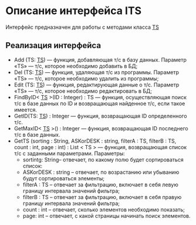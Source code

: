 # Описание интерфейса ITS
Интерфейс предназначен для работы с методами класса [TS](https://github.com/Veselyaskin99/README/blob/main/TS.md)
## Реализация интерфейса
+ Add (TS: [TS](https://github.com/Veselyaskin99/README/blob/main/TS.md)) — функция, добавляющая т/с в базу данных. Параметр «TS» — т/с, которое необходимо добавить в БД;
+ Del (TS: [TS](https://github.com/Veselyaskin99/README/blob/main/TS.md)) — функция, удаляющая т/с из программы. Параметр «TS» — т/с, которое необходимо удалить из программы;
+ Edit (TS: [TS](https://github.com/Veselyaskin99/README/blob/main/TS.md)) — функция, редактирующая данные о т/с. Параметр «TS» — т/с, которое необходимо редактировать в БД;
+ FindByID< [TS](https://github.com/Veselyaskin99/README/blob/main/TS.md) >(ID : Integer) : TS — функция, осуществляющая поиск т/с в базе данных по ID и возвращающая найденное т/с, если такое имеется. 
+ GetID(TS: [TS](https://github.com/Veselyaskin99/README/blob/main/TS.md)) : Integer — функция, возвращающая ID определенного т/с. 
+ GetMaxID< [TS](https://github.com/Veselyaskin99/README/blob/main/TS.md) >() : Integer — функция, возвращающая ID последнего т/с в базе данных.
+ GetTS (sorting : String, ASKorDESK : string, filterA : TS, filterB : TS, count : int, page : int) : List < TS > — функция, возвращающая список т/с с заданными параметрами. Параметры: 
   - sortintg: String– отвечает, по какому полю будет сортироваться список:
   - ASKorDESK : string – отвечает, по возрастанию или убыванию будут сортироваться элементы;
   - filterA : TS – отвечает за фильтрацию, включает в себя левую границу интервала значений фильтра;
   - filterB : TS – отвечает за фильтрацию, включает в себя правую границу интервала значений фильтра; 
   - count : int – отвечает, сколько элементов необходимо показать;
   - page: int – отвечает, с какой страницы начинать поиск элементов.
